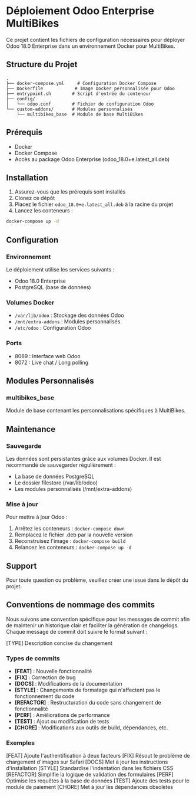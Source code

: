 # Déploiement Odoo Enterprise MultiBikes

Ce projet contient les fichiers de configuration nécessaires pour déployer Odoo 18.0 Enterprise dans un environnement Docker pour MultiBikes.

## Structure du Projet

```
.
├── docker-compose.yml     # Configuration Docker Compose
├── Dockerfile            # Image Docker personnalisée pour Odoo
├── entrypoint.sh        # Script d'entrée du conteneur
├── config/
│   └── odoo.conf        # Fichier de configuration Odoo
└── custom-addons/       # Modules personnalisés
    └── multibikes_base  # Module de base MultiBikes
```

## Prérequis

- Docker
- Docker Compose
- Accès au package Odoo Enterprise (odoo_18.0+e.latest_all.deb)

## Installation

1. Assurez-vous que les prérequis sont installés
2. Clonez ce dépôt
3. Placez le fichier `odoo_18.0+e.latest_all.deb` à la racine du projet
4. Lancez les conteneurs :

```bash
docker-compose up -d
```

## Configuration

### Environnement

Le déploiement utilise les services suivants :
- Odoo 18.0 Enterprise
- PostgreSQL (base de données)

### Volumes Docker

- `/var/lib/odoo` : Stockage des données Odoo
- `/mnt/extra-addons` : Modules personnalisés
- `/etc/odoo` : Configuration Odoo

### Ports

- 8069 : Interface web Odoo
- 8072 : Live chat / Long polling

## Modules Personnalisés

### multibikes_base

Module de base contenant les personnalisations spécifiques à MultiBikes.

## Maintenance

### Sauvegarde

Les données sont persistantes grâce aux volumes Docker. Il est recommandé de sauvegarder régulièrement :
- La base de données PostgreSQL
- Le dossier filestore (/var/lib/odoo)
- Les modules personnalisés (/mnt/extra-addons)

### Mise à jour

Pour mettre à jour Odoo :

1. Arrêtez les conteneurs : `docker-compose down`
2. Remplacez le fichier .deb par la nouvelle version
3. Reconstruisez l'image : `docker-compose build`
4. Relancez les conteneurs : `docker-compose up -d`

## Support

Pour toute question ou problème, veuillez créer une issue dans le dépôt du projet.

## Conventions de nommage des commits

Nous suivons une convention spécifique pour les messages de commit afin de maintenir un historique clair et faciliter la génération de changelogs. Chaque message de commit doit suivre le format suivant :

[TYPE] Description concise du changement


### Types de commits
- **[FEAT]** : Nouvelle fonctionnalité
- **[FIX]** : Correction de bug
- **[DOCS]** : Modifications de la documentation
- **[STYLE]** : Changements de formatage qui n'affectent pas le fonctionnement du code
- **[REFACTOR]** : Restructuration du code sans changement de fonctionnalité
- **[PERF]** : Améliorations de performance
- **[TEST]** : Ajout ou modification de tests
- **[CHORE]** : Modifications aux outils de build, dépendances, etc.

### Exemples

[FEAT] Ajoute l'authentification à deux facteurs
[FIX] Résout le problème de chargement d'images sur Safari
[DOCS] Met à jour les instructions d'installation
[STYLE] Standardise l'indentation dans les fichiers CSS
[REFACTOR] Simplifie la logique de validation des formulaires
[PERF] Optimise les requêtes à la base de données
[TEST] Ajoute des tests pour le module de paiement
[CHORE] Met à jour les dépendances obsolètes